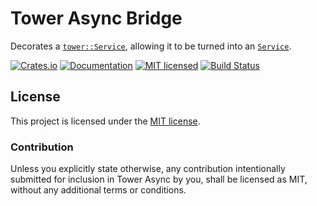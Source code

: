 # Tower Async Bridge

Decorates a [`tower::Service`], allowing it to be turned into an [`Service`].

[![Crates.io][crates-badge]][crates-url]
[![Documentation][docs-badge]][docs-url]
[![MIT licensed][mit-badge]][mit-url]
[![Build Status][actions-badge]][actions-url]

[crates-badge]: https://img.shields.io/crates/v/tower-async-bridge.svg
[crates-url]: https://crates.io/crates/tower-async-bridge
[docs-badge]: https://docs.rs/tower-async-bridge/badge.svg
[docs-url]: https://docs.rs/tower-async-bridge
[mit-badge]: https://img.shields.io/badge/license-MIT-blue.svg
[mit-url]: LICENSE
[actions-badge]: https://github.com/plabayo/tower-async/workflows/CI/badge.svg
[actions-url]:https://github.com/plabayo/tower-async/actions?query=workflow%3ACI

## License

This project is licensed under the [MIT license](LICENSE).

### Contribution

Unless you explicitly state otherwise, any contribution intentionally submitted
for inclusion in Tower Async by you, shall be licensed as MIT, without any additional
terms or conditions.

[`tower::Service`]: https://docs.rs/tower/*/tower/trait.Service.html
[`Service`]: https://docs.rs/tower-async/*/tower_async/trait.Service.html